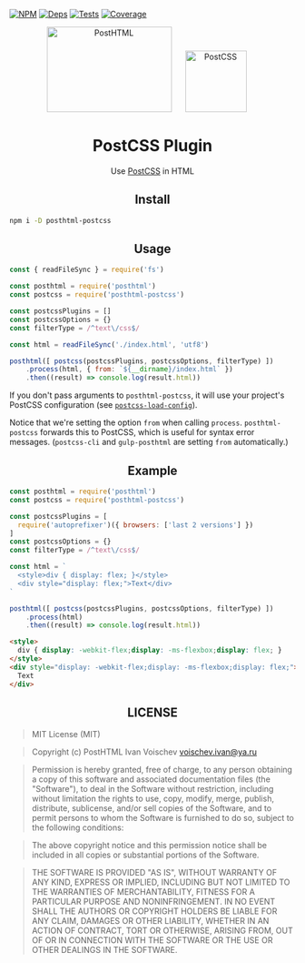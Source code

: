 [![NPM][npm]][npm-url]
[![Deps][deps]][deps-url]
[![Tests][travis]][travis-url]
[![Coverage][cover]][cover-url]

<div align="center">
  <img width="220" height="150" title="PostHTML" src="http://posthtml.github.io/posthtml/logo.svg">
  <img width="108" height="108" title="PostCSS"           src="http://postcss.github.io/postcss/logo.svg" hspace="20">
  <h1>PostCSS Plugin</h1>
  <p>Use <a href="https://github.com/postcss/postcss/">PostCSS</a> in HTML</p>
</div>

<h2 align="center">Install</h2>

```bash
npm i -D posthtml-postcss
```

<h2 align="center">Usage</h2>

```js
const { readFileSync } = require('fs')

const posthtml = require('posthtml')
const postcss = require('posthtml-postcss')

const postcssPlugins = []
const postcssOptions = {}
const filterType = /^text\/css$/

const html = readFileSync('./index.html', 'utf8')

posthtml([ postcss(postcssPlugins, postcssOptions, filterType) ])
    .process(html, { from: `${__dirname}/index.html` })
    .then((result) => console.log(result.html))
```

If you don't pass arguments to `posthtml-postcss`, it will use your project's PostCSS configuration (see [`postcss-load-config`](https://www.npmjs.com/package/postcss-load-config)).

Notice that we're setting the option `from` when calling `process`. `posthtml-postcss` forwards this to PostCSS, which is useful for syntax error messages. (`postcss-cli` and `gulp-posthtml` are setting `from` automatically.)

<h2 align="center">Example</h2>

```js
const posthtml = require('posthtml')
const postcss = require('posthtml-postcss')

const postcssPlugins = [
  require('autoprefixer')({ browsers: ['last 2 versions'] })
]
const postcssOptions = {}
const filterType = /^text\/css$/

const html = `
  <style>div { display: flex; }</style>
  <div style="display: flex;">Text</div>
`

posthtml([ postcss(postcssPlugins, postcssOptions, filterType) ])
    .process(html)
    .then((result) => console.log(result.html))
```

```html
<style>
  div { display: -webkit-flex;display: -ms-flexbox;display: flex; }
</style>
<div style="display: -webkit-flex;display: -ms-flexbox;display: flex;">
  Text
</div>
```

<h2 align="center">LICENSE</h2>

> MIT License (MIT)

> Copyright (c) PostHTML Ivan Voischev <voischev.ivan@ya.ru>

> Permission is hereby granted, free of charge, to any person obtaining a copy
of this software and associated documentation files (the "Software"), to deal
in the Software without restriction, including without limitation the rights
to use, copy, modify, merge, publish, distribute, sublicense, and/or sell
copies of the Software, and to permit persons to whom the Software is
furnished to do so, subject to the following conditions:

> The above copyright notice and this permission notice shall be included in all
copies or substantial portions of the Software.

> THE SOFTWARE IS PROVIDED "AS IS", WITHOUT WARRANTY OF ANY KIND, EXPRESS OR
IMPLIED, INCLUDING BUT NOT LIMITED TO THE WARRANTIES OF MERCHANTABILITY,
FITNESS FOR A PARTICULAR PURPOSE AND NONINFRINGEMENT. IN NO EVENT SHALL THE
AUTHORS OR COPYRIGHT HOLDERS BE LIABLE FOR ANY CLAIM, DAMAGES OR OTHER
LIABILITY, WHETHER IN AN ACTION OF CONTRACT, TORT OR OTHERWISE, ARISING FROM,
OUT OF OR IN CONNECTION WITH THE SOFTWARE OR THE USE OR OTHER DEALINGS IN THE
SOFTWARE.

[npm]: https://img.shields.io/npm/v/posthtml-postcss.svg
[npm-url]: https://npmjs.com/package/posthtml-postcss

[deps]: https://david-dm.org/posthtml/posthtml-postcss.svg
[deps-url]: https://david-dm.org/posthtml/posthtml-postcss

[style]: https://img.shields.io/badge/code%20style-standard-yellow.svg
[style-url]: http://standardjs.com/

[travis]: http://img.shields.io/travis/posthtml/posthtml-postcss.svg
[travis-url]: https://travis-ci.org/posthtml/posthtml-postcss

[cover]: https://coveralls.io/repos/github/posthtml/posthtml-postcss/badge.svg?branch=master
[cover-url]: https://coveralls.io/github/posthtml/posthtml-postcss?branch=master
